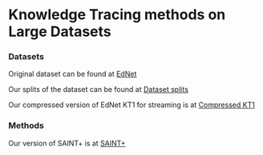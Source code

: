 # Knowledge Tracing methods on Large Datasets

### Datasets

Original dataset can be found at [EdNet](https://github.com/riiid/ednet)

Our splits of the dataset can be found at [Dataset splits](https://drive.google.com/drive/folders/1Dnbss43YKnnX9cvdquMvFgGptBjgMYMQ?usp=share_link)

Our compressed version of EdNet KT1 for streaming is at [Compressed KT1](https://drive.google.com/drive/folders/1BOjHRBs-W-Q1fW00quNyVHvcm9UdqAms?usp=share_link)

### Methods

Our version of SAINT+ is at [SAINT+](https://drive.google.com/drive/folders/1pNraLt8VlH_8CcZ1OuSAYhUsVuBAbNTi?usp=share_link)
